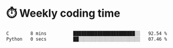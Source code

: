 
# :stopwatch: Weekly coding time
<!--START_SECTION:waka-->

```txt
C        8 mins          ███████████████████████░░   92.54 %
Python   0 secs          ██░░░░░░░░░░░░░░░░░░░░░░░   07.46 %
```

<!--END_SECTION:waka-->


<!-- <p> <img src="https://github-readme-stats.vercel.app/api?username=cozgerest&show_icons=true&hide_border=false" />  </p> -->

